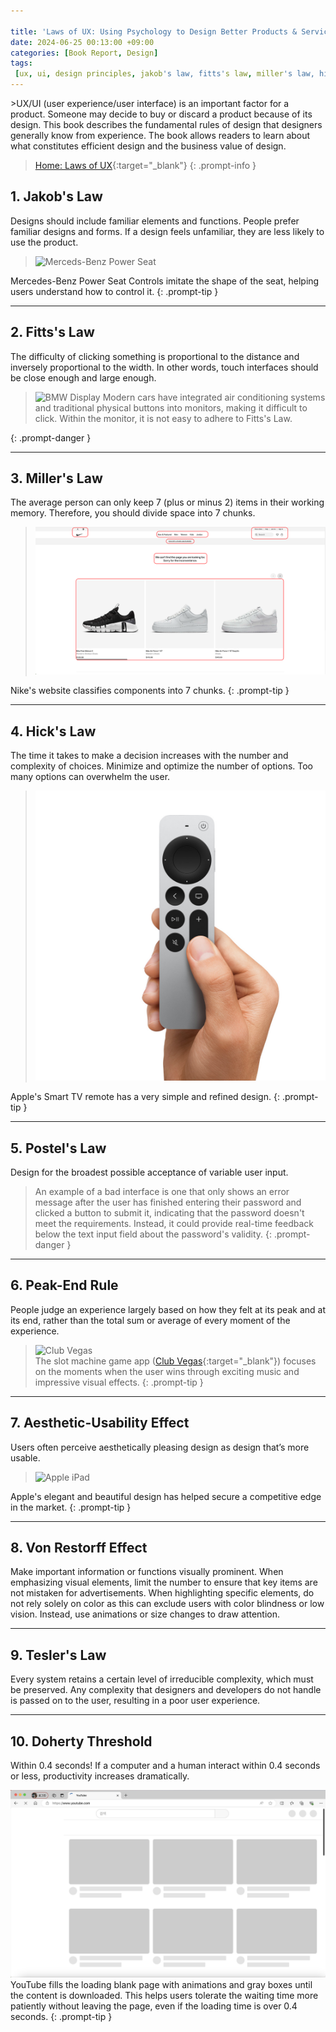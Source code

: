 ```yaml
---

title: 'Laws of UX: Using Psychology to Design Better Products & Services'
date: 2024-06-25 00:13:00 +09:00
categories: [Book Report, Design]
tags:
 [ux, ui, design principles, jakob's law, fitts's law, miller's law, hick's law, postel's law, peak-end rule, aesthetic-usability effect, von restorff effect, tesler's law, doherty threshold, user experience, user interface, product design, usability, human-computer interaction, design psychology]
---
```

<div markdown="1">
>UX/UI (user experience/user interface) is an important factor for a product. Someone may decide to buy or discard a product because of its design. This book describes the fundamental rules of design that designers generally know from experience. The book allows readers to learn about what constitutes efficient design and the business value of design.

>[Home: Laws of UX](https://lawsofux.com/){:target="_blank"}
{: .prompt-info }

## 1. Jakob's Law
 Designs should include familiar elements and functions. People prefer familiar designs and forms. If a design feels unfamiliar, they are less likely to use the product.

><img src="https://i.ebayimg.com/images/g/k8EAAOSwccNdZVpA/s-l1200.jpg" alt="Merceds-Benz Power Seat"/>
Mercedes-Benz Power Seat Controls imitate the shape of the seat, helping users understand how to control it.
{: .prompt-tip }

---

## 2. Fitts's Law

The difficulty of clicking something is proportional to the distance and inversely proportional to the width. In other words, touch interfaces should be close enough and large enough.

> <img src="https://cdn.bimmertoday.de/wp-content/uploads/2021/03/BMW-iDrive-8-iX-Infotainment-Teaser-03-750x500.jpg" alt="BMW Display"/>
> Modern cars have integrated air conditioning systems and traditional physical buttons into monitors, making it difficult to click. Within the monitor, it is not easy to adhere to Fitts's Law.
{: .prompt-danger }

---

## 3. Miller's Law
The average person can only keep 7 (plus or minus 2) items in their working memory. Therefore, you should divide space into 7 chunks.

><img src="/assets/img/posts/2024-06-25-laws-of-ux/nike.png" alt="Nike's webside"/>
Nike's website classifies components into 7 chunks.
{: .prompt-tip }

---

## 4. Hick's Law
The time it takes to make a decision increases with the number and complexity of choices. Minimize and optimize the number of options. Too many options can overwhelm the user.

><img src="/assets/img/posts/2024-06-25-laws-of-ux/apple.jpeg" alt="Apple's Smart TV remote"/>
Apple's Smart TV remote has a very simple and refined design. 
{: .prompt-tip }

---

## 5. Postel's Law
Design for the broadest possible acceptance of variable user input.

> An example of a bad interface is one that only shows an error message after the user has finished entering their password and clicked a button to submit it, indicating that the password doesn't meet the requirements. Instead, it could provide real-time feedback below the text input field about the password's validity.
{: .prompt-danger } 

---

## 6. Peak-End Rule
People judge an experience largely based on how they felt at its peak and at its end, rather than the total sum or average of every moment of the experience.

><img src="https://d1nxzqpcg2bym0.cloudfront.net/google_play/com.bagelcode.slots1/18b8aa68-a568-11ee-8bc2-6b575e331fa6/640" alt="Club Vegas"/><br/>
The slot machine game app ([Club Vegas](https://g.co/kgs/F8s8Yx3){:target="_blank"}) focuses on the moments when the user wins through exciting music and impressive visual effects.
{: .prompt-tip }

---

## 7. Aesthetic-Usability Effect
Users often perceive aesthetically pleasing design as design that’s more usable.
><img src="https://media.nngroup.com/media/editor/2024/01/29/ipad-air-apple.png" alt="Apple iPad"/>
Apple's elegant and beautiful design has helped secure a competitive edge in the market.
{: .prompt-tip }

---

## 8. Von Restorff Effect
Make important information or functions visually prominent. When emphasizing visual elements, limit the number to ensure that key items are not mistaken for advertisements. When highlighting specific elements, do not rely solely on color as this can exclude users with color blindness or low vision. Instead, use animations or size changes to draw attention.

---

## 9. Tesler's Law
Every system retains a certain level of irreducible complexity, which must be preserved. Any complexity that designers and developers do not handle is passed on to the user, resulting in a poor user experience.

---

## 10. Doherty Threshold
Within 0.4 seconds! If a computer and a human interact within 0.4 seconds or less, productivity increases dramatically.

>
<img src="/assets/img/posts/2024-06-25-laws-of-ux/kakaotalk.png" alt="YouTube"/>
YouTube fills the loading blank page with animations and gray boxes until the content is downloaded. This helps users tolerate the waiting time more patiently without leaving the page, even if the loading time is over 0.4 seconds.
{: .prompt-tip }

</div>